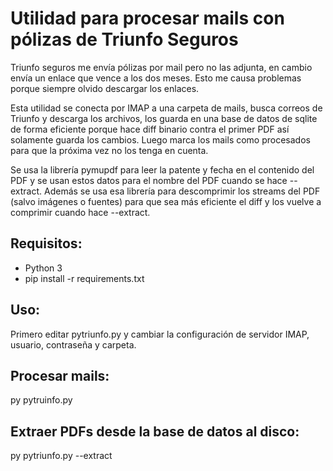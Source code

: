 Utilidad para procesar mails con pólizas de Triunfo Seguros
===========================================================

Triunfo seguros me envía pólizas por mail pero no las adjunta, en cambio envía un enlace que vence a los dos meses. Esto me causa problemas porque siempre olvido descargar los enlaces.

Esta utilidad se conecta por IMAP a una carpeta de mails, busca correos de Triunfo y descarga los archivos, los guarda en una base de datos de sqlite de forma eficiente porque hace diff binario contra el primer PDF así solamente guarda los cambios. Luego marca los mails como procesados para que la próxima vez no los tenga en cuenta. 

Se usa la librería pymupdf para leer la patente y fecha en el contenido del PDF y se usan estos datos para el nombre del PDF cuando se hace --extract. Además se usa esa librería para descomprimir los streams del PDF (salvo imágenes o fuentes) para que sea más eficiente el diff y los vuelve a comprimir cuando hace --extract.

Requisitos:
-----------
* Python 3
* pip install -r requirements.txt

Uso:
----
Primero editar pytriunfo.py y cambiar la configuración de servidor IMAP, usuario, contraseña y carpeta.

Procesar mails:
---------------
py pytruinfo.py

Extraer PDFs desde la base de datos al disco:
---------------------------------------------
py pytriunfo.py --extract
